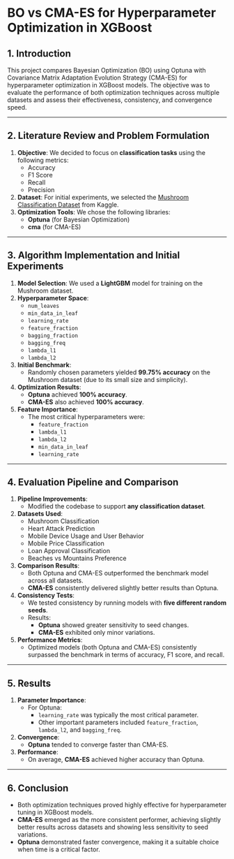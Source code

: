 # BO vs CMA-ES for Hyperparameter Optimization in XGBoost

## 1. Introduction
This project compares Bayesian Optimization (BO) using Optuna with Covariance Matrix Adaptation Evolution Strategy (CMA-ES) for hyperparameter optimization in XGBoost models. The objective was to evaluate the performance of both optimization techniques across multiple datasets and assess their effectiveness, consistency, and convergence speed.

---

## 2. Literature Review and Problem Formulation
1. **Objective**: We decided to focus on **classification tasks** using the following metrics:
   - Accuracy
   - F1 Score
   - Recall
   - Precision
2. **Dataset**: For initial experiments, we selected the [Mushroom Classification Dataset](https://www.kaggle.com/datasets/uciml/mushroom-classification) from Kaggle.
3. **Optimization Tools**: We chose the following libraries:
   - **Optuna** (for Bayesian Optimization)
   - **cma** (for CMA-ES)

---

## 3. Algorithm Implementation and Initial Experiments
1. **Model Selection**: We used a **LightGBM** model for training on the Mushroom dataset.
2. **Hyperparameter Space**:
   - `num_leaves`
   - `min_data_in_leaf`
   - `learning_rate`
   - `feature_fraction`
   - `bagging_fraction`
   - `bagging_freq`
   - `lambda_l1`
   - `lambda_l2`
3. **Initial Benchmark**:
   - Randomly chosen parameters yielded **99.75% accuracy** on the Mushroom dataset (due to its small size and simplicity).
4. **Optimization Results**:
   - **Optuna** achieved **100% accuracy**.
   - **CMA-ES** also achieved **100% accuracy**.
5. **Feature Importance**:
   - The most critical hyperparameters were:
     - `feature_fraction`
     - `lambda_l1`
     - `lambda_l2`
     - `min_data_in_leaf`
     - `learning_rate`

---

## 4. Evaluation Pipeline and Comparison
1. **Pipeline Improvements**:
   - Modified the codebase to support **any classification dataset**.
2. **Datasets Used**:
   - Mushroom Classification
   - Heart Attack Prediction
   - Mobile Device Usage and User Behavior
   - Mobile Price Classification
   - Loan Approval Classification
   - Beaches vs Mountains Preference
3. **Comparison Results**:
   - Both Optuna and CMA-ES outperformed the benchmark model across all datasets.
   - **CMA-ES** consistently delivered slightly better results than Optuna.
4. **Consistency Tests**:
   - We tested consistency by running models with **five different random seeds**.
   - Results:
     - **Optuna** showed greater sensitivity to seed changes.
     - **CMA-ES** exhibited only minor variations.
5. **Performance Metrics**:
   - Optimized models (both Optuna and CMA-ES) consistently surpassed the benchmark in terms of accuracy, F1 score, and recall.

---

## 5. Results
1. **Parameter Importance**:
   - For Optuna:
     - `learning_rate` was typically the most critical parameter.
     - Other important parameters included `feature_fraction`, `lambda_l2`, and `bagging_freq`.
2. **Convergence**:
   - **Optuna** tended to converge faster than CMA-ES.
3. **Performance**:
   - On average, **CMA-ES** achieved higher accuracy than Optuna.

---

## 6. Conclusion
- Both optimization techniques proved highly effective for hyperparameter tuning in XGBoost models.
- **CMA-ES** emerged as the more consistent performer, achieving slightly better results across datasets and showing less sensitivity to seed variations.
- **Optuna** demonstrated faster convergence, making it a suitable choice when time is a critical factor.
